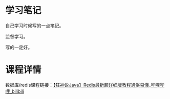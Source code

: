 # 学习笔记

自己学习时候写的一点笔记。

监督学习。

写的一定好。

# 课程详情

数据库/redis课程链接：[【狂神说Java】Redis最新超详细版教程通俗易懂_哔哩哔哩_bilibili](https://www.bilibili.com/video/BV1S54y1R7SB?spm_id_from=333.999.0.0&vd_source=d73aa7b6c9167722bd50b0ce431b4c7e)